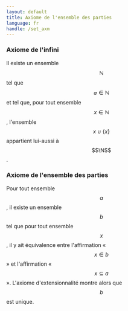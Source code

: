 ```yaml
---
layout: default
title: Axiome de l'ensemble des parties
language: fr
handle: /set_axm
---
```


<script src="https://cdn.mathjax.org/mathjax/latest/MathJax.js?config=TeX-AMS-MML_HTMLorMML" type="text/javascript"></script>

### Axiome de l'infini
Il existe un ensemble $$\mathbb{N}$$ tel que $$\varnothing \in \mathbb{N}$$ et tel que, pour tout ensemble $$x \in \mathbb{N}$$, l'ensemble $$x \cup \{ x \}$$ appartient lui-aussi à $$\N$$.

### Axiome de l'ensemble des parties
Pour tout ensemble $$a$$, il existe un ensemble $$b$$ tel que pour tout ensemble $$x$$, il y ait équivalence entre l'affirmation « $$x \in b$$ » et l'affirmation « $$x \subseteq a$$ ». L'axiome d'extensionnalité montre alors que $$b$$ est unique.
